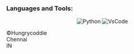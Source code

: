 <h3 align="left">Languages and Tools:</h3>
<p align="center"> 
  <img alt="Python" src ="https://img.shields.io/badge/Python-FFD43B?style=for-the-badge&logo=python&logoColor=blue">
  <img alt="VsCode" src="https://img.shields.io/badge/VSCode-0078D4?style=for-the-badge&logo=visual%20studio%20code&logoColor=white">
</p>
<p>©Hungrycoddie<br>
Chennai<br>
IN</p>
